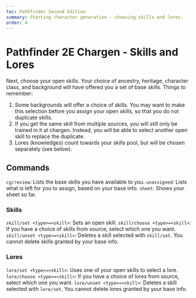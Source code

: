 ```yaml
---
toc: Pathfinder Second Edition
summary: Starting character generation - choosing skills and lores.
order: 4
---
```


# Pathfinder 2E Chargen - Skills and Lores

Next, choose your open skills. Your choice of ancestry, heritage, character class, and background will have offered you a set of base skills. Things to remember:

1. Some backgrounds will offer a choice of skills. You may want to make this selection before you assign your open skills, so that you do not duplicate skills.
2. If you get the same skill from multiple sources, you will still only be trained in it at chargen. Instead, you will be able to select another open skill to replace the duplicate.
3. Lores (knowledges) count towards your skills pool, but will be chosen separately (see below).

## Commands

`cg/review`: Lists the base skills you have available to you.
`unassigned`: Lists what is left for you to assign, based on your base info.
`sheet`: Shows your sheet so far.

### Skills
`skill/set <type>=<skill>`: Sets an open skill.
`skill/choose <type>=<skill>`: If you have a choice of skills from <type> source, select which one you want.
`skill/unset <type>=<skill>`: Deletes a skill selected with `skill/set`. You cannot delete skills granted by your base info.

### Lores
`lore/set <type>=<skill>`: Uses one of your open skills to select a lore.
`lore/choose <type>=<skill>`: If you have a choice of lores from <type> source, select which one you want.
`lore/unset <type>=<skill>`: Deletes a skill selected with `lore/set`. You cannot delete lores granted by your base info.
